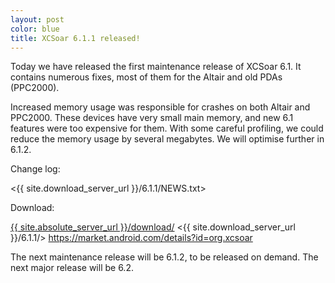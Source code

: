 ```yaml
---
layout: post
color: blue
title: XCSoar 6.1.1 released!
---
```

Today we have released the first maintenance release of XCSoar 6.1.
It contains numerous fixes, most of them for the Altair and old PDAs (PPC2000).

Increased memory usage was responsible for crashes on both Altair and
PPC2000.  These devices have very small main memory, and new 6.1
features were too expensive for them.  With some careful profiling, we
could reduce the memory usage by several megabytes.  We will optimise
further in 6.1.2.

Change log:

 <{{ site.download_server_url }}/6.1.1/NEWS.txt>

Download:

 [{{ site.absolute_server_url }}/download/](/download/)
 <{{ site.download_server_url }}/6.1.1/>
 <https://market.android.com/details?id=org.xcsoar>

The next maintenance release will be 6.1.2, to be released on demand.
The next major release will be 6.2.

